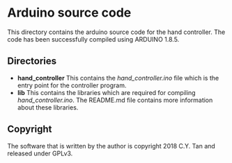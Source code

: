 # Arduino source code

This directory contains the arduino source code for the hand
controller. The code has been successfully compiled using
ARDUINO 1.8.5.

## Directories

* **hand_controller** This contains the *hand_controller.ino* file
which is the entry point for the controller program.
* **lib** This contains the libraries which are required for compiling
  *hand_controller.ino*. The README.md file contains more information about
  these libraries.

## Copyright

The software that is written by the author is copyright 2018 C.Y. Tan
and released under GPLv3.




